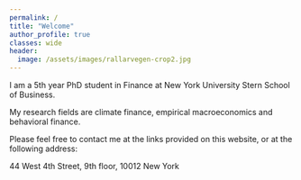 ```yaml
---
permalink: /
title: "Welcome"
author_profile: true
classes: wide
header:
  image: /assets/images/rallarvegen-crop2.jpg
---
```


I am a 5th year PhD student in Finance at New York University Stern School of Business.

My research fields are climate finance, empirical macroeconomics and behavioral finance.

Please feel free to contact me at the links provided on this website, or at the following address:

44 West 4th Street, 9th floor, 10012 New York